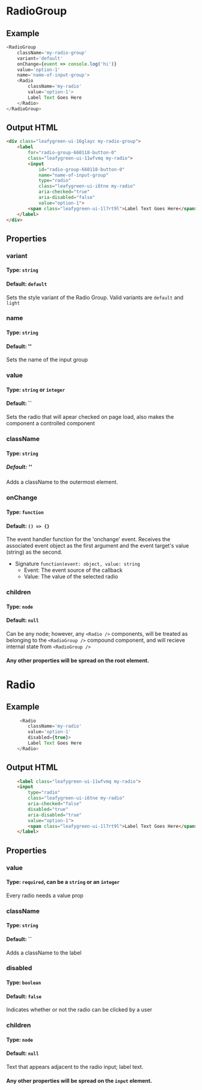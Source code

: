 # RadioGroup

## Example
```js
<RadioGroup
    className='my-radio-group'
    variant='default'
    onChange={event => console.log('hi')}
    value='option-1'
    name='name-of-input-group'>
    <Radio 
        className='my-radio'
        value='option-1'>
        Label Text Goes Here
    </Radio>
</RadioGroup>
```

## Output HTML
```html
<div class="leafygreen-ui-16glayc my-radio-group">
    <label 
        for="radio-group-660118-button-0" 
        class="leafygreen-ui-11wfvmq my-radio">   
        <input 
            id="radio-group-660118-button-0" 
            name="name-of-input-group" 
            type="radio" 
            class="leafygreen-ui-i6tne my-radio" 
            aria-checked="true" 
            aria-disabled="false" 
            value="option-1">      
        <span class="leafygreen-ui-1l7rt9l">Label Text Goes Here</span>
    </label>
</div>
```

## Properties 

### variant 
#### Type: `string`
#### Default: `default`
Sets the style variant of the Radio Group. Valid variants are `default` and `light`

### name 
#### Type: `string`
#### Default: ''
Sets the name of the input group

### value 
#### Type: `string` or `integer`
#### Default: ``
Sets the radio that will apear checked on page load, also makes the component a controlled component 

### className
#### Type: `string`
##### Default: ''
Adds a className to the outermost element.

### onChange 
#### Type: `function`
#### Default: `() => {}`
The event handler function for the 'onchange' event. Receives the associated event object as the first argument and the event target's value (string) as the second.
* Signature `function(event: object, value: string`
    * Event: The event source of the callback
    * Value: The value of the selected radio


### children
#### Type: `node`
#### Default: `null`
Can be any node; however, any `<Radio />` components, will be treated as belonging to the `<RadioGroup />` compound component, and will recieve internal state from `<RadioGroup />`

#### Any other properties will be spread on the root element. 

# Radio

## Example
```js
     <Radio 
        className='my-radio'
        value='option-1'
        disabled={true}>
        Label Text Goes Here
    </Radio>
```

## Output HTML 
```html
    <label class="leafygreen-ui-11wfvmq my-radio">
    <input 
        type="radio" 
        class="leafygreen-ui-i6tne my-radio" 
        aria-checked="false" 
        disabled="true" 
        aria-disabled="true" 
        value="option-1">
        <span class="leafygreen-ui-1l7rt9l">Label Text Goes Here</span>
    </label>
```

## Properties

### value 
#### Type: `required`, can be a `string` or an `integer`
Every radio needs a value prop

### className
#### Type: `string`
#### Default: ``
Adds a className to the label 

### disabled 
#### Type: `boolean`
#### Default: `false`
Indicates whether or not the radio can be clicked by a user

### children
#### Type: `node`
#### Default: `null`
Text that appears adjacent to the radio input; label text.

#### Any other properties will be spread on the `input` element. 
